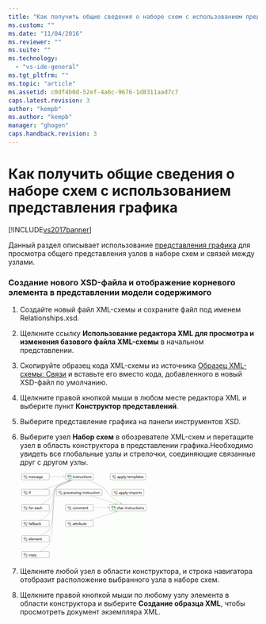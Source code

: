 ```yaml
---
title: "Как получить общие сведения о наборе схем с использованием представления графика | Microsoft Docs"
ms.custom: ""
ms.date: "11/04/2016"
ms.reviewer: ""
ms.suite: ""
ms.technology: 
  - "vs-ide-general"
ms.tgt_pltfrm: ""
ms.topic: "article"
ms.assetid: c0df4b0d-52ef-4a6c-9676-1d8311aad7c7
caps.latest.revision: 3
author: "kempb"
ms.author: "kempb"
manager: "ghogen"
caps.handback.revision: 3
---
```

# Как получить общие сведения о наборе схем с использованием представления графика
[!INCLUDE[vs2017banner](../code-quality/includes/vs2017banner.md)]

Данный раздел описывает использование [представления графика](../xml-tools/graph-view.md) для просмотра общего представления узлов в наборе схем и связей между узлами.  
  
### Создание нового XSD\-файла и отображение корневого элемента в представлении модели содержимого  
  
1.  Создайте новый файл XML\-схемы и сохраните файл под именем Relationships.xsd.  
  
2.  Щелкните ссылку **Использование редактора XML для просмотра и изменения базового файла XML\-схемы** в начальном представлении.  
  
3.  Скопируйте образец кода XML\-схемы из источника [Образец XML\-схемы: Связи](../Topic/Sample%20XSD%20File:%20Relationships.md) и вставьте его вместо кода, добавленного в новый XSD\-файл по умолчанию.  
  
4.  Щелкните правой кнопкой мыши в любом месте редактора XML и выберите пункт **Конструктор представлений**.  
  
5.  Выберите представление графика на панели инструментов XSD.  
  
6.  Выберите узел **Набор схем** в обозревателе XML\-схем и перетащите узел в область конструктора в представлении графика.Необходимо увидеть все глобальные узлы и стрелочки, соединяющие связанные друг с другом узлы.  
  
     ![Представление диаграммы](../xml-tools/media/relationshipingraphview.gif "RelationshipInGraphView")  
  
7.  Щелкните любой узел в области конструктора, и строка навигатора отобразит расположение выбранного узла в наборе схем.  
  
8.  Щелкните правой кнопкой мыши по любому узлу элемента в области конструктора и выберите **Создание образца XML**, чтобы просмотреть документ экземпляра XML.